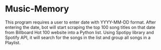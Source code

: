 # Music-Memory
This program requires a user to enter date with YYYY-MM-DD format. After entering the date, bot will start scraping the top 100 song titles on that date from Billboard Hot 100 website into a Python list. Using Spotipy library and Spotify API, it will search for the songs in the list and group all songs in a Playlist.



